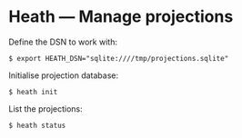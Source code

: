 # Heath — Manage projections

Define the DSN to work with:

```console
$ export HEATH_DSN="sqlite:////tmp/projections.sqlite"
```

Initialise projection database:

```console
$ heath init
```

List the projections:

```console
$ heath status
```
